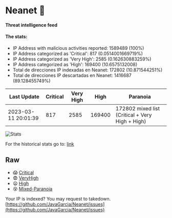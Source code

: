 # Neanet :hocho:
#### Threat intelligence feed
#### The stats:

- IP Address with malicious activities reported: 1589489 (100%)
- IP Address categorized as 'Critical':  817 (0.0514001669719%)
- IP Address categorized as 'Very High':  2585 (0.162630883259%)
- IP Address categorized as 'High':  169400 (10.6575132008)
- Total de direcciones IP indexadas en Neanet:  172802 (10.871544251%)
- Total de direcciones IP descartadas en Neanet:  1416687 (89.128455749%)

| Last Update | Critical | Very High | High | Paranoia |
| --- | --- | --- | --- | --- |
| 2023-03-11 20:01:39 | 817 | 2585 | 169400 | 172802 mixed list (Critical + Very High + High)|

![Stats](https://docs.google.com/spreadsheets/d/e/2PACX-1vSnaNMIXVabIpDJjufMlzH7poXnshF3mgd8Is1g9ytUEzVsP5my4Trn8f-xkoLLQ38xpL3HtmUexLo6/pubchart?oid=501124687&format=image)

For the historical stats go to: [link](/stats.csv)
## Raw
- :scream: [Critical](https://raw.githubusercontent.com/JavaGarcia/Neanet/master/blacklists/neanet_critical.txt)
- :fearful: [VeryHigh](https://raw.githubusercontent.com/JavaGarcia/Neanet/master/blacklists/neanet_veryHigh.txtt)
- :frowning: [High](https://raw.githubusercontent.com/JavaGarcia/Neanet/master/blacklists/neanet_high.txt)
- :dizzy_face: [Mixed-Paranoia](https://raw.githubusercontent.com/JavaGarcia/Neanet/master/blacklists/neanet_all.txt)


Your IP is indexed? You may request to takedown. [https://github.com/JavaGarcia/Neanet/issues](https://github.com/JavaGarcia/Neanet/issues)

































































































































































































































































































































































































































































































































































































































































































































































































































































































































































































































































































































































































































































































































































































































































































































































































































































































































































































































































































































































































































































































































































































































































































































































































































































































































































































































































































































































































































































































































































































































































































































































































































































































































































































































































































































































































































































































































































































































































































































































































































































































































































































































































































































































































































































































































































































































































































































































































































































































































































































































































































































































































































































































































































































































































































































































































































































































































































































































































































































































































































































































































































































































































































































































































































































































































































































































































































































































































































































































































































































































































































































































































































































































































































































































































































































































































































































































































































































































































































































































































































































































































































































































































































































































































































































































































































































































































































































































































































































































































































































































































































































































































































































































































































































































































































































































































































































































































































































































































































































































































